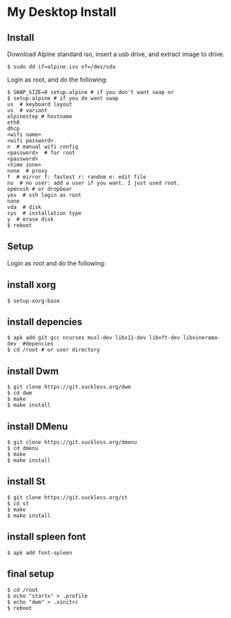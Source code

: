 My Desktop Install
==================

Install
-------

Download Alpine standard iso, insert a usb drive, and extract image to drive.  
```
$ sudo dd if=alpine.iso of=/dev/sda
```  
Login as root, and do the following:  
```
$ SWAP_SIZE=0 setup-alpine # if you don't want swap or
$ setup-alpine # if you do want swap
us  # keyboard layout  
us  # variant  
alpinestep # hostname  
eth0  
dhcp  
<wifi name>  
<wifi password>  
n  # manual wifi config
<password>  # for root
<password>  
<time zone>
none  # proxy
f  # mirror f: fastest r: random e: edit file
no  # no user: add a user if you want. I just used root.
openssh # or dropbear  
yes  # ssh login as root
none 
vda  # disk
sys  # installation type
y  # erase disk
$ reboot  
```

Setup
-----

Login as root and do the following:  

## install xorg
```
$ setup-xorg-base  
```  
## install depencies
```
$ apk add git gcc ncurses musl-dev libx11-dev libxft-dev libxinerama-dev  #depencies
$ cd /root # or user directory
```
## install Dwm
```
$ git clone https://git.suckless.org/dwm
$ cd dwm
$ make  
$ make install
```  
## install DMenu
```
$ git clone https://git.suckless.org/dmenu
$ cd dmenu
$ make  
$ make install
```  
## install St
```
$ git clone https://git.suckless.org/st
$ cd st
$ make  
$ make install
```  
## install spleen font
``` 
$ apk add font-spleen
```
## final setup
```
$ cd /root
$ echo "startx" > .profile
$ echo "dwm" > .xinitrc 
$ reboot  
```
